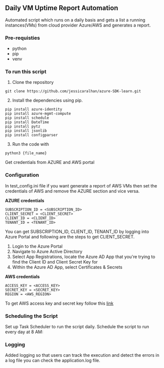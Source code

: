 ## **Daily VM Uptime Report Automation**

Automated script which runs on a daily basis and gets a list a running instances(VMs) from cloud provider Azure/AWS and generates a report.

### **Pre-requisties**
- python
- pip
- venv 

### **To run this script**

1. Clone the repository 
``` 
git clone https://github.com/jessicaralhan/azure-SDK-learn.git 
```
2. Install the dependencies using pip.
```
pip install azure-identity
pip install azure-mgmt-compute
pip install schedule
pip install DateTime
pip install pytz
pip install jsonlib
pip install configparser
```
3. Run the code with 
```
python3 {file_name}
```
Get credentials from AZURE and AWS portal 

### **Configuration** 
In test_config.ini file if you want generate a report of AWS VMs then set the credentials of AWS and remove the AZURE section and vice versa.

**AZURE credentials**
```
SUBSCRIPTION_ID = <SUBSCRIPTION_ID>
CLIENT_SECRET = <CLIENT_SECRET>
CLIENT_ID = <CLIENT_ID>
TENANT_ID = <TENANT_ID>
```
You can get SUBSCRIPTION_ID, CLIENT_ID, TENANT_ID by logging into Azure Portal and following are the steps to get CLIENT_SECRET.
1) Login to the Azure Portal
2) Navigate to Azure Active Directory
3) Select App Registrations, locate the Azure AD App that you're trying to find the Client ID and Client Secret Key for
4) Within the Azure AD App, select Certificates & Secrets 

**AWS credentials**
```
ACCESS_KEY = <ACCESS_KEY>
SECRET_KEY = <SECRET_KEY>
REGION = <AWS_REGION>
```
To get AWS access key and secret key follow this [link](https://www.msp360.com/resources/blog/how-to-find-your-aws-access-key-id-and-secret-access-key/#:~:text=1%20Go%20to%20Amazon%20Web,and%20Secret%20Access%20Key%20option.)

### **Scheduling the Script**
   Set up Task Scheduler to run the script daily. Schedule the script to run every day at 8 AM:

### **Logging**
   Added logging so that users can track the execution and detect the errors in a log file you can check the application.log file. 

